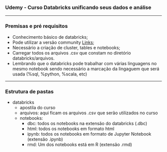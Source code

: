### Udemy - Curso Databricks unificando seus dados e análise

----

### Premisas e pré requisitos

- Conhecimento básico de databricks;
- Pode utilizar a versão community [Links](https://community.cloud.databricks.com/login.html);
- Necessário a criação de cluster, tables e notebooks;
- Carregar todos os arquivos .csv que constam no diretório databricks/arquivos.
- Lembrando que o databricks pode trabalhar com várias linguagens no mesmo notebook sendo necessário a marcação da lingaguem que será usada (%sql, %python, %scala, etc)

----

### Estrutura de pastas


+ databricks
    + apostila do curso
    + arquivos: aqui ficam os arquivos .csv que serão utilizados no curso
    + notebooks:
      + dbc: todos os notebooks na extensão do databricks (.dbc)
      + html: todos os notebooks em formato html
      + ipynb: todos os notebooks em formato de Jupyter Notebook (extensão .ipynb)
      + rmd: Um dos notebooks está em R (extensão .rmd)

